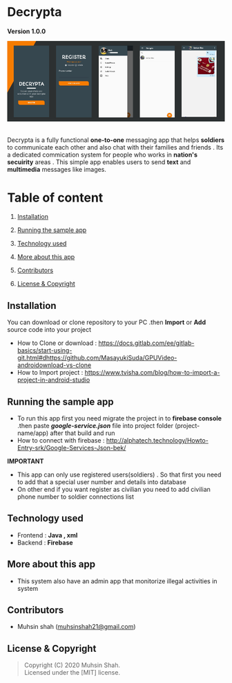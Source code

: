 # Decrypta

**Version 1.0.0**

<div>
<img src="Screenshots/app_banner.jpg" > 
</div>

<br>

Decrypta is a fully functional <b>one-to-one</b> messaging app that helps <b>soldiers</b> to communicate each other and also chat with their families and friends . Its a dedicated commication system for people who works in <b>nation's secuirity</b> areas . This simple app enables users to send <b>text</b> and <b>multimedia</b> messages like images.

# Table of content 

1. [Installation](#Installation)

2. [Running the sample app](#Running-the-sample-app)

3. [Technology used](#Technology-used)

4. [More about this app](#More-about-this-app)

5. [Contributors](#Contributors)

6. [License & Copyright](#License-&-Copyright)

## Installation

You can download or clone repository to your PC .then <b>Import</b> or <b>Add</b> source code into your project 
* How to Clone or download : <https://docs.gitlab.com/ee/gitlab-basics/start-using-git.html#dhttps://github.com/MasayukiSuda/GPUVideo-androidownload-vs-clone>
* How to Import project : <https://www.tvisha.com/blog/how-to-import-a-project-in-android-studio>

## Running the sample app

 * To run this app first you need migrate the project in to <b>firebase console</b> .then paste <b><i>google-service.json</i></b> file into project folder (project-name/app) 
after that build and run  
 * How to connect with firebase : <http://alphatech.technology/Howto-Entry-srk/Google-Services-Json-bek/>
 
**IMPORTANT** 

   * This app can only use registered users(soldiers) . So that first you need to add that a special user number and details into database
   * On other end if you want register as civilian you need to add civilian phone number to soldier connections list

## Technology used

- Frontend : <b>Java , xml </b>
- Backend : <b>Firebase</b>

## More about this app

- This system also have an admin app that monitorize illegal activities in system  

## Contributors

- Muhsin shah (<muhsinshah21@gmail.com>)

## License & Copyright 
> Copyright (C) 2020 Muhsin Shah.  
> Licensed under the [MIT] license.  

